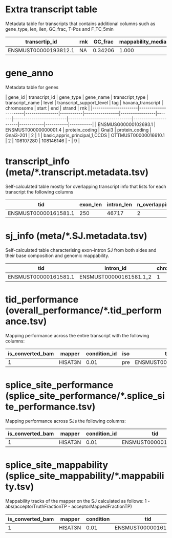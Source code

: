 # Extra transcript table

Metadata table for transcripts that contains additional columns such as gene_type, len, ilen, GC_frac, T-Pos and F_TC_5min

| transcrtip_id        | rnk  | GC_frac | mappability_median | mappability_mean | T_Pos |
|----------------------|------|---------|--------------------|------------------|-------|
| ENSMUST00000193812.1 | NA   | 0.34206 | 1.000              | 0.93119792       | 998   |

# gene_anno

Metadata table for genes

| gene_id              | transcript_id        | gene_type      | gene_name | transcript_type | transcript_name | level | transcript_support_level | tag                           | havana_transcript    | chromosome |     start |       end | strand | rnk |
|----------------------|----------------------|----------------|-----------|-----------------|-----------------|-------|--------------------------|-------------------------------|----------------------|------------|-----------|-----------|
| ENSMUSG00000102693.1 | ENSMUST00000000001.4 | protein_coding | Gnai3     | protein_coding  | Gnai3-201       | 2     | 1                        | basic,appris_principal_1,CCDS | OTTMUST00000016610.1 | 2          | 108107280 | 108146146 |     - |   9 |


# transcript_info (meta/*.transcript.metadata.tsv)

Self-calculated table mostly for overlapping transcript info that lists for each transcript the following columns

| tid                  | exon_len  | intron_len | n_overlapping | overapping_tids                           |
|----------------------|-----------|------------|---------------|-------------------------------------------|
| ENSMUST00000161581.1 | 250       | 46717      | 2             | ENSMUST00000192973.1,ENSMUST00000194099.1 |

# sj_info (meta/*.SJ.metadata.tsv)

Self-calculated table characterising exon-intron SJ from both sides and their base composition and genomic mappability.

| tid                  | intron_id              | chromosome | start   | end     | strand | don_ex_A | don_ex_C | don_ex_T | don_ex_G | don_in_A | don_in_C | don_in_T | don_in_G | don_win_min_map | don_win_max_map | acc_ex_A | acc_ex_C | acc_ex_T | acc_ex_G | acc_in_A | acc_in_C | acc_in_T | acc_in_G | acc_win_min_map | acc_win_max_map |
|----------------------|------------------------|------------|---------|---------|--------|----------|----------|----------|----------|----------|----------|----------|-----------------|-----------------|-----------------|----------|----------|----------|----------|----------|----------|----------|----------|-----------------|-----------------|
| ENSMUST00000161581.1 | ENSMUST00000161581.1_2 | 1          | 3466688 | 3513404 | +      | 28       | 14       | 28       | 30       | 26       | 14       | 25       | 35       | 1.000           | 1.000           | 32       | 28       | 24       | 16       | 24       | 11       | 39       | 26       | 1.000           | 1.000           |   

# tid_performance (overall_performance/*.tid_performance.tsv)

Mapping performance across the entire transcript with the following columns:

| is_converted_bam | mapper  | condition_id | iso | tid                  | TP  | FP | FN |
|------------------|---------|--------------|-----|----------------------|-----|----|----|
| 1                | HISAT3N | 0.01         | pre | ENSMUST00000210418.1 | 350 | 0  | 0  |

# splice_site_performance (splice_site_performance/*.splice_site_performance.tsv)

Mapping performance across SJs the following columns:

| is_converted_bam | mapper  | condition_id | tid                  | intron_id              | spl_TP | spl_FP | spl_FN | don_TP | don_FP | don_FN | acc_TP | acc_FP | acc_FN | chromosome | start   | end     | strand |
|------------------|---------|--------------|----------------------|------------------------|--------|--------|--------|--------|--------|--------|--------|--------|------------|------------|---------|---------|--------|
| 1                | HISAT3N | 0.01         | ENSMUST00000161581.1 | ENSMUST00000161581.1_2 | 56     | 1      | 13     | 174    | 5      | 0      | 174    | 8      | 1      | 1          | 3466688 | 3513404 | +      |

# splice_site_mappability (splice_site_mappability/*.mappability.tsv)

Mappability tracks of the mapper on the SJ calculated as follows: 1 - abs(acceptorTruthFractionTP - acceptorMappedFractionTP)

| is_converted_bam | mapper  | condition | tid                  | intron_id              | chromosome | start   | end     | strand | don_sj_mappability_TP | don_sj_mappability_FP | don_TP_reads | don_FP_reads | acc_sj_mappability_TP | acc_sj_mappability_FP | acc_TP_reads | acc_FP_reads |
|------------------|---------|-----------|----------------------|------------------------|------------|---------|---------|--------|-----------------------|------------------------------------------|--------------|--------------|-----------------------|-----------------------|--------------|--------------|
| 1                | HISAT3N | 0.01      | ENSMUST00000161581.1 | ENSMUST00000161581.1_2 | 1          | 3466688 | 3513404 | +      | 0.9478632478632478    | 0.4444444444444444    | 117          | 9            | 0.9521655701754386    | 0.7777777777777778    | 114          | 36           |
